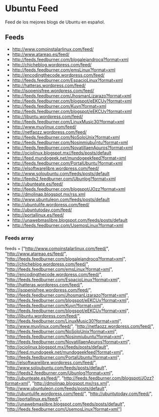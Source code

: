 Ubuntu Feed
============
Feed de los mejores blogs de Ubuntu en español.

## Feeds
* http://www.comoinstalarlinux.com/feed/
* http://www.atareao.es/feed/
* http://feeds.feedburner.com/blogalejandrocq?format=xml
* http://chicheblog.wordpress.com/feed/
* http://feeds.feedburner.com/emsLinux?format=xml
* http://encodingthecode.wordpress.com/feed/
* http://feeds.feedburner.com/EspacioLinux?format=xml
* http://hatteras.wordpress.com/feed/
* http://isopenisfree.wordpress.com/feed/
* http://feeds.feedburner.com/JhosmanLizarazo?format=xml
* http://feeds.feedburner.com/blogspot/eEKCUv?format=xml
* http://feeds.feedburner.com/Kuyn?format=xml
* http://feeds.feedburner.com/blogspot/eEKCUv?format=xml
* http://libuntu.wordpress.com/feed/
* http://feeds.feedburner.com/LinuxMusic30?format=xml
* http://www.muylinux.com/feed/
* http://netfaozz.wordpress.com/feed/
* http://feeds.feedburner.com/NoSoloUnix?format=xml
* http://feeds.feedburner.com/Nosinmiubu|ntu?format=xml
* http://feeds.feedburner.com/NovatillaenApuros?format=xml
* http://ociolinux.blogspot.mx//feeds/posts/default
* http://feed.mundogeek.net/mundogeekfeed?format=xml
* http://feeds.feedburner.com/PortalUbuntu?format=xml
* http://elsoftwarelibre.wordpress.com/feed/
* http://www.soloubuntu.com/feeds/posts/default
* http://feeds2.feedburner.com/Ubunlog?format=xml
* http://ubunteate.es/feed/
* http://feeds.feedburner.com/blogspot/JOzz?format=xml
* http://dmolinap.blogspot.mx/rss.xml
* http://www.ubuntuleon.com/feeds/posts/default
* http://ubuntulife.wordpress.com/feed/
* http://ubuntutoday.com/feed/
* http://portallinux.es/feed/
* http://unawebmaslibre.blogspot.com/feeds/posts/default
* http://feeds.feedburner.com/UsemosLinux?format=xml

### Feeds array
feeds = ["http://www.comoinstalarlinux.com/feed/", "http://www.atareao.es/feed/", "http://feeds.feedburner.com/blogalejandrocq?format=xml", "http://chicheblog.wordpress.com/feed/", "http://feeds.feedburner.com/emsLinux?format=xml", "http://encodingthecode.wordpress.com/feed/", "http://feeds.feedburner.com/EspacioLinux?format=xml", "http://hatteras.wordpress.com/feed/", "http://isopenisfree.wordpress.com/feed/", "http://feeds.feedburner.com/JhosmanLizarazo?format=xml", "http://feeds.feedburner.com/blogspot/eEKCUv?format=xml", "http://feeds.feedburner.com/Kuyn?format=xml", "http://feeds.feedburner.com/blogspot/eEKCUv?format=xml", "http://libuntu.wordpress.com/feed/", "http://feeds.feedburner.com/LinuxMusic30?format=xml", "http://www.muylinux.com/feed/", "http://netfaozz.wordpress.com/feed/", "http://feeds.feedburner.com/NoSoloUnix?format=xml", "http://feeds.feedburner.com/Nosinmiubuntu?format=xml", "http://feeds.feedburner.com/NovatillaenApuros?format=xml", "http://ociolinux.blogspot.mx//feeds/posts/default", "http://feed.mundogeek.net/mundogeekfeed?format=xml", "http://feeds.feedburner.com/PortalUbuntu?format=xml", "http://elsoftwarelibre.wordpress.com/feed/", "http://www.soloubuntu.com/feeds/posts/default", "http://feeds2.feedburner.com/Ubunlog?format=xml", "http://ubunteate.es/feed/", "http://feeds.feedburner.com/blogspot/JOzz?format=xml", "http://dmolinap.blogspot.mx/rss.xml", "http://www.ubuntuleon.com/feeds/posts/default", "http://ubuntulife.wordpress.com/feed/", "http://ubuntutoday.com/feed/", "http://portallinux.es/feed/", "http://unawebmaslibre.blogspot.com/feeds/posts/default", "http://feeds.feedburner.com/UsemosLinux?format=xml"]
